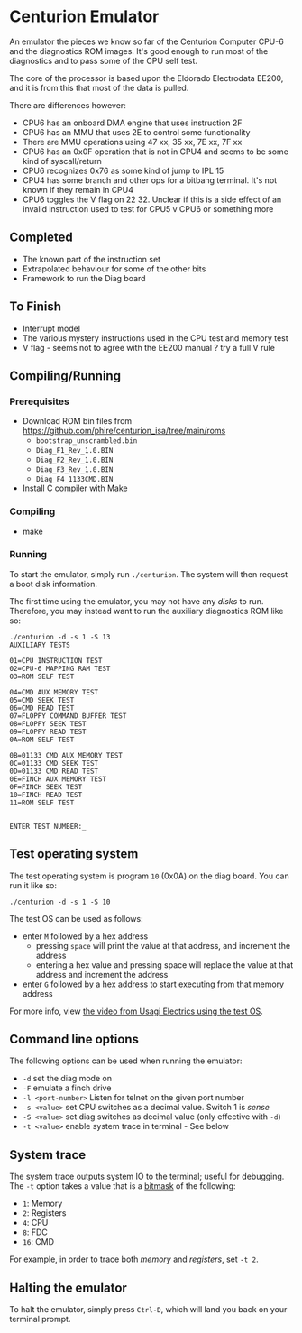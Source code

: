 # Centurion Emulator

An emulator the pieces we know so far of the Centurion Computer CPU-6 and
the diagnostics ROM images. It's good enough to run most of the diagnostics
and to pass some of the CPU self test.

The core of the processor is based upon the Eldorado Electrodata EE200, and
it is from this that most of the data is pulled.

There are differences however:

* CPU6 has an onboard DMA engine that uses instruction 2F
* CPU6 has an MMU that uses 2E to control some functionality
* There are MMU operations using 47 xx, 35 xx, 7E xx, 7F xx
* CPU6 has an 0x0F operation that is not in CPU4 and seems to be some kind of syscall/return
* CPU6 recognizes 0x76 as some kind of jump to IPL 15
* CPU4 has some branch and other ops for a bitbang terminal. It's not known if they remain in CPU4
* CPU6 toggles the V flag on 22 32. Unclear if this is a side effect of an invalid instruction used to test for CPU5 v CPU6 or something more

## Completed

* The known part of the instruction set
* Extrapolated behaviour for some of the other bits
* Framework to run the Diag board

## To Finish

* Interrupt model
* The various mystery instructions used in the CPU test and memory test
* V flag - seems not to agree with the EE200 manual ? try a full V rule


## Compiling/Running

### Prerequisites

* Download ROM bin files from https://github.com/phire/centurion_isa/tree/main/roms<br>
  * `bootstrap_unscrambled.bin`
  * `Diag_F1_Rev_1.0.BIN`
  * `Diag_F2_Rev_1.0.BIN`
  * `Diag_F3_Rev_1.0.BIN`
  * `Diag_F4_1133CMD.BIN`
* Install C compiler with Make

### Compiling

* make

### Running

To start the emulator, simply run `./centurion`. The system will then request a boot disk information.

The first time using the emulator, you may not have any *disks* to run. Therefore, you may instead want to run the auxiliary diagnostics ROM like so:

```
./centurion -d -s 1 -S 13
AUXILIARY TESTS

01=CPU INSTRUCTION TEST
02=CPU-6 MAPPING RAM TEST
03=ROM SELF TEST

04=CMD AUX MEMORY TEST
05=CMD SEEK TEST
06=CMD READ TEST
07=FLOPPY COMMAND BUFFER TEST
08=FLOPPY SEEK TEST
09=FLOPPY READ TEST
0A=ROM SELF TEST

0B=01133 CMD AUX MEMORY TEST
0C=01133 CMD SEEK TEST
0D=01133 CMD READ TEST
0E=FINCH AUX MEMORY TEST
0F=FINCH SEEK TEST
10=FINCH READ TEST
11=ROM SELF TEST


ENTER TEST NUMBER:_
```

## Test operating system

The test operating system is program `10` (0x0A) on the diag board. You can run it like so:

```
./centurion -d -s 1 -S 10
```

The test OS can be used as follows:

- enter `M` followed by a hex address
  - pressing `space` will print the value at that address, and increment the address
  - entering a hex value and pressing space will replace the value at that address and increment the address
- enter `G` followed by a hex address to start executing from that memory address 

For more info, view [the video from Usagi Electrics using the test OS](https://youtu.be/_j2L6nkO8MQ?list=PLnw98JPyObn0wJFdbcRDP7LMz8Aw2T97V&t=828).

## Command line options

The following options can be used when running the emulator:

- `-d` set the diag mode on
- `-F` emulate a finch drive
- `-l <port-number>` Listen for telnet on the given port number
- `-s <value>` set CPU switches as a decimal value. Switch 1 is *sense*
- `-S <value>` set diag switches as decimal value (only effective with `-d`)
- `-t <value>` enable system trace in terminal - See below

## System trace

The system trace outputs system IO to the terminal; useful for debugging. The `-t` option takes a value that is a [bitmask](https://en.wikipedia.org/wiki/Mask_(computing)) of the following:

- `1`: Memory
- `2`: Registers
- `4`: CPU
- `8`: FDC
- `16`: CMD

For example, in order to trace both *memory* and *registers*, set `-t 2`.

## Halting the emulator

To halt the emulator, simply press `Ctrl-D`, which will land you back on your terminal prompt.

